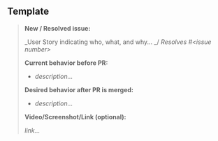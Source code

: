 ## Template

> **New / Resolved issue:**
>
> _User Story indicating who, what, and why...  _/ _Resolves \#&lt;issue number&gt;_
>
> **Current behavior before PR:**
>
> * _description..._
>
> **Desired behavior after PR is merged:**
>
> * _description..._
>
> **Video/Screenshot/Link \(optional\):**
>
> _link..._



